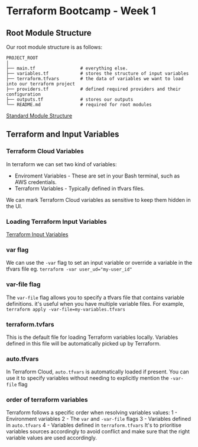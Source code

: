 # Terraform Bootcamp - Week 1

## Root Module Structure
Our root module structure is as follows: 
```
PROJECT_ROOT
│
├── main.tf                 # everything else.
├── variables.tf            # stores the structure of input variables
├── terraform.tfvars        # the data of variables we want to load into our terraform project
├── providers.tf            # defined required providers and their configuration
├── outputs.tf              # stores our outputs
└── README.md               # required for root modules
```
[Standard Module Structure](https://developer.hashicorp.com/terraform/language/modules/develop/structure)

## Terraform and Input Variables

### Terraform Cloud Variables

In terraform we can set two kind of variables:
- Enviroment Variables - These are set in your Bash terminal, such as AWS credentials.
- Terraform Variables - Typically defined in tfvars files.

We can mark Terraform Cloud variables as sensitive to keep them hidden in the UI.

### Loading Terraform Input Variables

[Terraform Input Variables](https://developer.hashicorp.com/terraform/language/values/variables)

### var flag
We can use the `-var` flag to set an input variable or override a variable in the tfvars file eg. `terraform -var user_ud="my-user_id"`

### var-file flag

The `var-file` flag allows you to specify a tfvars file that contains variable definitions. it's useful when you have multiple variable files. 
For example, `terraform apply -var-file=my-variables.tfvars`

### terraform.tvfars

This is the default file for loading Terraform variables locally. Variables defined in this file will be automatically picked up by Terraform. 

### auto.tfvars

In Terraform Cloud, `auto.tfvars` is automatically loaded if present. You can use it to specify variables without needing to explicitly mention the `-var-file` flag

### order of terraform variables

Terraform follows a specific order when resolving variables values:
1 - Environment variables
2 - The `var` and `-var-file` flags
3 - Variables defined in `auto.tfvars`
4 - Variables defined in `terraform.tfvars`
It's to prioritise variables sources accordingly to avoid conflict and make sure that the right variable values are used accordingly. 